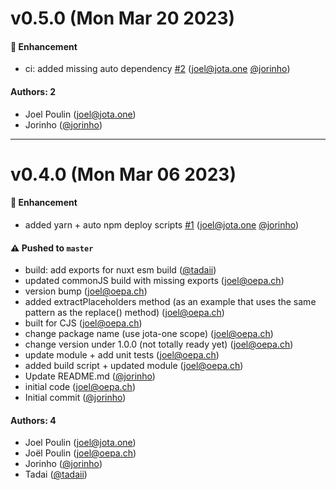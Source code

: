 # v0.5.0 (Mon Mar 20 2023)

#### 🚀 Enhancement

- ci: added missing auto dependency [#2](https://github.com/jota-one/replacer/pull/2) (joel@jota.one [@jorinho](https://github.com/jorinho))

#### Authors: 2

- Joel Poulin (joel@jota.one)
- Jorinho ([@jorinho](https://github.com/jorinho))

---

# v0.4.0 (Mon Mar 06 2023)

#### 🚀 Enhancement

- added yarn + auto npm deploy scripts [#1](https://github.com/jota-one/replacer/pull/1) (joel@jota.one [@jorinho](https://github.com/jorinho))

#### ⚠️ Pushed to `master`

- build: add exports for nuxt esm build ([@tadaii](https://github.com/tadaii))
- updated commonJS build with missing exports (joel@oepa.ch)
- version bump (joel@oepa.ch)
- added extractPlaceholders method (as an example that uses the same pattern as the replace() method) (joel@oepa.ch)
- built for CJS (joel@oepa.ch)
- change package name (use jota-one scope) (joel@oepa.ch)
- change version under 1.0.0 (not totally ready yet) (joel@oepa.ch)
- update module + add unit tests (joel@oepa.ch)
- added build script + updated module (joel@oepa.ch)
- Update README.md ([@jorinho](https://github.com/jorinho))
- initial code (joel@oepa.ch)
- Initial commit ([@jorinho](https://github.com/jorinho))

#### Authors: 4

- Joel Poulin (joel@jota.one)
- Joël Poulin (joel@oepa.ch)
- Jorinho ([@jorinho](https://github.com/jorinho))
- Tadai ([@tadaii](https://github.com/tadaii))

